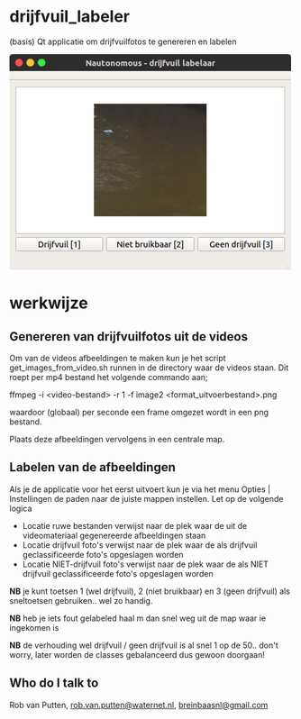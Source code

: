 # drijfvuil_labeler
(basis) Qt applicatie om drijfvuilfotos te genereren en labelen

![alt tag](https://github.com/waternet/drijfvuil_labeler/blob/master/qdrijfvuil.png)

# werkwijze

## Genereren van drijfvuilfotos uit de videos
Om van de videos afbeeldingen te maken kun je het script get_images_from_video.sh runnen in de directory waar de videos staan. Dit roept per mp4 bestand het volgende commando aan;

ffmpeg -i \<video-bestand\> -r 1 -f image2 \<format_uitvoerbestand\>.png

waardoor (globaal) per seconde een frame omgezet wordt in een png bestand.

Plaats deze afbeeldingen vervolgens in een centrale map.

## Labelen van de afbeeldingen
Als je de applicatie voor het eerst uitvoert kun je via het menu Opties | Instellingen de paden naar de juiste mappen instellen. Let op de volgende logica

* Locatie ruwe bestanden verwijst naar de plek waar de uit de videomateriaal gegenereerde afbeeldingen staan
* Locatie drijfvuil foto's verwijst naar de plek waar de als drijfvuil geclassificeerde foto's opgeslagen worden
* Locatie NIET-drijfvuil foto's verwijst naar de plek waar de als NIET drijfvuil geclassificeerde foto's opgeslagen worden

**NB** je kunt toetsen 1 (wel drijfvuil), 2 (niet bruikbaar) en 3 (geen drijfvuil) als sneltoetsen gebruiken.. wel zo handig.

**NB** heb je iets fout gelabeled haal m dan snel weg uit de map waar ie ingekomen is

**NB** de verhouding wel drijfvuil / geen drijfvuil is al snel 1 op de 50.. don't worry, later worden de classes gebalanceerd dus gewoon doorgaan!

## Who do I talk to

Rob van Putten, rob.van.putten@waternet.nl, breinbaasnl@gmail.com

